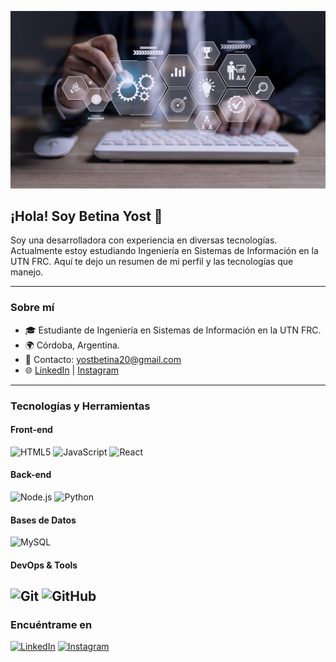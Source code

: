 ![Header](https://raw.githubusercontent.com/betiyost2001/trabajoPractico2/master/mi-proyecto/src/image/HeaderPerfil.jpg)


## ¡Hola! Soy Betina Yost 👋

Soy una desarrolladora con experiencia en diversas tecnologías. Actualmente estoy estudiando Ingeniería en Sistemas de Información en la UTN FRC. Aquí te dejo un resumen de mi perfil y las tecnologías que manejo.

---

### Sobre mí

- 🎓 Estudiante de Ingeniería en Sistemas de Información en la UTN FRC.
- 🌍 Córdoba, Argentina.
- 💬 Contacto: [yostbetina20@gmail.com](mailto:yostbetina20@gmail.com)
- 🌐 [LinkedIn](https://www.linkedin.com/in/betina-yost-245ab2265) | [Instagram](https://www.instagram.com/betii.y)

---

### Tecnologías y Herramientas

#### Front-end
![HTML5](https://img.shields.io/badge/HTML5-E34F26?style=for-the-badge&logo=html5&logoColor=white)
![JavaScript](https://img.shields.io/badge/JavaScript-F7DF1E?style=for-the-badge&logo=javascript&logoColor=black)
![React](https://img.shields.io/badge/React-20232A?style=for-the-badge&logo=react&logoColor=61DAFB)

#### Back-end
![Node.js](https://img.shields.io/badge/Node.js-339933?style=for-the-badge&logo=nodedotjs&logoColor=white)
![Python](https://img.shields.io/badge/Python-3776AB?style=for-the-badge&logo=python&logoColor=white)

#### Bases de Datos
![MySQL](https://img.shields.io/badge/MySQL-4479A1?style=for-the-badge&logo=mysql&logoColor=white)

#### DevOps & Tools
![Git](https://img.shields.io/badge/Git-F05032?style=for-the-badge&logo=git&logoColor=white)
![GitHub](https://img.shields.io/badge/GitHub-181717?style=for-the-badge&logo=github&logoColor=white)
---

### Encuéntrame en

[![LinkedIn](https://img.shields.io/badge/LinkedIn-0A66C2?style=for-the-badge&logo=linkedin&logoColor=white)](https://www.linkedin.com/in/betina-yost-245ab2265)
[![Instagram](https://img.shields.io/badge/Instagram-E4405F?style=for-the-badge&logo=instagram&logoColor=white)](https://www.instagram.com/bet.i.y)
